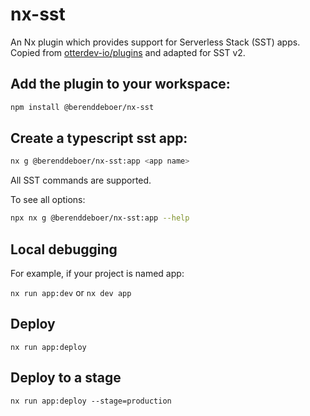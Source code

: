 # nx-sst

An Nx plugin which provides support for Serverless Stack (SST)
apps. Copied from
[otterdev-io/plugins](https://github.com/otterdev-io/nx-plugins) and
adapted for SST v2.

## Add the plugin to your workspace:

```sh
npm install @berenddeboer/nx-sst
```

## Create a typescript sst app:

```sh
nx g @berenddeboer/nx-sst:app <app name>
```

All SST commands are supported.

To see all options:

```sh
npx nx g @berenddeboer/nx-sst:app --help
```

## Local debugging

For example, if your project is named app:

`nx run app:dev` or `nx dev app`

## Deploy

```
nx run app:deploy
```

## Deploy to a stage

```
nx run app:deploy --stage=production
```
